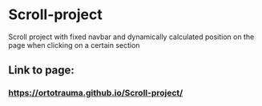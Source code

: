 # Scroll-project
Scroll project with fixed navbar and dynamically calculated position on the page when clicking on a certain section
## Link to page: ##
### https://ortotrauma.github.io/Scroll-project/ ###
